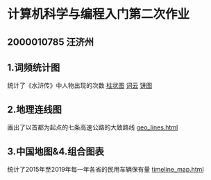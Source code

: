 # 计算机科学与编程入门第二次作业
## 2000010785 汪济州
## 1.词频统计图
统计了《水浒传》中人物出现的次数
[柱状图](https://jahreszeit.github.io/bar_file.html)
[词云](https://jahreszeit.github.io/wordcloud_file.html)
[饼图](https://jahreszeit.github.io/pie_file.html)  
## 2.地理连线图
画出了以首都为起点的七条高速公路的大致路线
[geo_lines.html](https://jahreszeit.github.io/geo_lines.html)  
## 3.中国地图&4.组合图表
统计了2015年至2019年每一年各省的民用车辆保有量
[timeline_map.html](https://jahreszeit.github.io/timeline_map.html)
